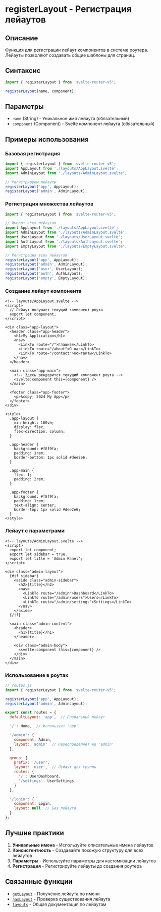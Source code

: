 # registerLayout - Регистрация лейаутов

## Описание

Функция для регистрации лейаут компонентов в системе роутера. Лейауты позволяют создавать общие шаблоны для страниц.

## Синтаксис

```javascript
import { registerLayout } from 'svelte-router-v5';

registerLayout(name, component);
```

## Параметры

- `name` (String) - Уникальное имя лейаута (обязательный)
- `component` (Component) - Svelte компонент лейаута (обязательный)

## Примеры использования

### Базовая регистрация

```javascript
import { registerLayout } from 'svelte-router-v5';
import AppLayout from './layouts/AppLayout.svelte';
import AdminLayout from './layouts/AdminLayout.svelte';

// Регистрируем лейауты
registerLayout('app', AppLayout);
registerLayout('admin', AdminLayout);
```

### Регистрация множества лейаутов

```javascript
import { registerLayout } from 'svelte-router-v5';

// Импорт всех лейаутов
import AppLayout from './layouts/AppLayout.svelte';
import AdminLayout from './layouts/AdminLayout.svelte';
import UserLayout from './layouts/UserLayout.svelte';
import AuthLayout from './layouts/AuthLayout.svelte';
import EmptyLayout from './layouts/EmptyLayout.svelte';

// Регистрация всех лейаутов
registerLayout('app', AppLayout);
registerLayout('admin', AdminLayout);
registerLayout('user', UserLayout);
registerLayout('auth', AuthLayout);
registerLayout('empty', EmptyLayout);
```

### Создание лейаут компонента

```svelte
<!-- layouts/AppLayout.svelte -->
<script>
  // Лейаут получает текущий компонент роута
  export let component;
</script>

<div class="app-layout">
  <header class="app-header">
    <h1>My Application</h1>
    <nav>
      <LinkTo route="/">Главная</LinkTo>
      <LinkTo route="/about">О нас</LinkTo>
      <LinkTo route="/contact">Контакты</LinkTo>
    </nav>
  </header>

  <main class="app-main">
    <!-- Здесь рендерится текущий компонент роута -->
    <svelte:component this={component} />
  </main>

  <footer class="app-footer">
    <p>&copy; 2024 My App</p>
  </footer>
</div>

<style>
  .app-layout {
    min-height: 100vh;
    display: flex;
    flex-direction: column;
  }

  .app-header {
    background: #f8f9fa;
    padding: 1rem;
    border-bottom: 1px solid #dee2e6;
  }

  .app-main {
    flex: 1;
    padding: 2rem;
  }

  .app-footer {
    background: #f8f9fa;
    padding: 1rem;
    text-align: center;
    border-top: 1px solid #dee2e6;
  }
</style>
```

### Лейаут с параметрами

```svelte
<!-- layouts/AdminLayout.svelte -->
<script>
  export let component;
  export let sidebar = true;
  export let title = 'Admin Panel';
</script>

<div class="admin-layout">
  {#if sidebar}
    <aside class="admin-sidebar">
      <h2>{title}</h2>
      <nav>
        <LinkTo route="/admin">Dashboard</LinkTo>
        <LinkTo route="/admin/users">Users</LinkTo>
        <LinkTo route="/admin/settings">Settings</LinkTo>
      </nav>
    </aside>
  {/if}

  <main class="admin-content">
    <header>
      <h1>{title}</h1>
    </header>

    <div class="admin-body">
      <svelte:component this={component} />
    </div>
  </main>
</div>
```

### Использование в роутах

```javascript
// routes.js
import { registerLayout } from 'svelte-router-v5';

registerLayout('app', AppLayout);
registerLayout('admin', AdminLayout);

export const routes = {
  defaultLayout: 'app',  // Глобальный лейаут

  '/': Home,  // Использует 'app'

  '/admin': {
    component: Admin,
    layout: 'admin'  // Переопределяет на 'admin'
  },

  group: {
    prefix: '/user',
    layout: 'user',  // Лейаут для группы
    routes: {
      '/': UserDashboard,
      '/settings': UserSettings
    }
  },

  '/login': {
    component: Login,
    layout: null  // Без лейаута
  }
};
```

## Лучшие практики

1. **Уникальные имена** - Используйте описательные имена лейаутов
2. **Консистентность** - Создавайте похожую структуру для всех лейаутов
3. **Параметры** - Используйте параметры для кастомизации лейаутов
4. **Регистрация** - Регистрируйте лейауты до создания роутера

## Связанные функции

- [`getLayout`](get-layout.md) - Получение лейаута по имени
- [`hasLayout`](has-layout.md) - Проверка существования лейаута
- [`layouts`](layouts.md) - Общая документация по лейаутам
